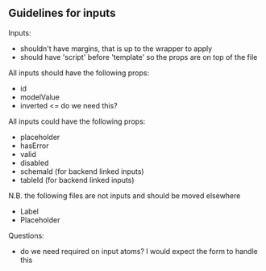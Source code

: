 ## Guidelines for inputs

Inputs:

- shouldn't have margins, that is up to the wrapper to apply
- should have 'script' before 'template' so the props are on top of the file

All inputs should have the following props:

- id
- modelValue
- inverted <= do we need this?

All inputs could have the following props:

- placeholder
- hasError
- valid
- disabled
- schemaId (for backend linked inputs)
- tableId (for backend linked inputs)

N.B. the following files are not inputs and should be moved elsewhere

- Label
- Placeholder

Questions:
- do we need required on input atoms? I would expect the form to handle this
